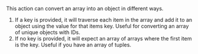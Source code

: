 This action can convert an array into an object in different ways.

1. If a key is provided, it will traverse each item in the array and add it to an object using the value for that items key. Useful for converting an array of unique objects with IDs.
2. If no key is provided, it will expect an array of arrays where the first item is the key. Useful if you have an array of tuples.
